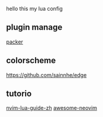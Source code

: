 hello this my lua config
## plugin manage
[packer](https://github.com/wbthomason/packer.nvim)






## colorscheme
https://github.com/sainnhe/edge


## tutorio
[nvim-lua-guide-zh](https://github.com/glepnir/nvim-lua-guide-zh)
[awesome-neovim](https://github.com/rockerBOO/awesome-neovim)
